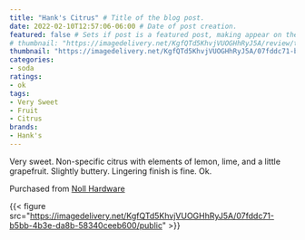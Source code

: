 ```yaml
---
title: "Hank's Citrus" # Title of the blog post.
date: 2022-02-10T12:57:06-06:00 # Date of post creation.
featured: false # Sets if post is a featured post, making appear on the home page side bar.
# thumbnail: "https://imagedelivery.net/KgfQTd5KhvjVUOGHhRyJ5A/review/thumbs/hanks-citrus.jpg" # Sets thumbnail image appearing inside card on homepage.
thumbnail: "https://imagedelivery.net/KgfQTd5KhvjVUOGHhRyJ5A/07fddc71-b5bb-4b3e-da8b-58340ceeb600/thumb" # Sets thumbnail image appearing inside card on homepage.
categories:
- soda
ratings:
- ok
tags:
- Very Sweet
- Fruit
- Citrus
brands:
- Hank's
---
```


Very sweet. Non-specific citrus with elements of lemon, lime, and a little grapefruit. Slightly buttery. Lingering finish is fine. Ok.

Purchased from [Noll Hardware](https://www.nollhardware.com/)

{{< figure src="https://imagedelivery.net/KgfQTd5KhvjVUOGHhRyJ5A/07fddc71-b5bb-4b3e-da8b-58340ceeb600/public" >}}
